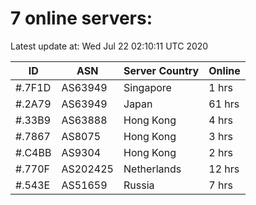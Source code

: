 # 7 online servers:

Latest update at: Wed Jul 22 02:10:11 UTC 2020

| ID | ASN | Server Country | Online |
| -- | --- | -------------- | ------ |
| #.7F1D | AS63949 | Singapore | 1 hrs |
| #.2A79 | AS63949 | Japan | 61 hrs |
| #.33B9 | AS63888 | Hong Kong | 4 hrs |
| #.7867 | AS8075 | Hong Kong | 3 hrs |
| #.C4BB | AS9304 | Hong Kong | 2 hrs |
| #.770F | AS202425 | Netherlands | 12 hrs |
| #.543E | AS51659 | Russia | 7 hrs |

